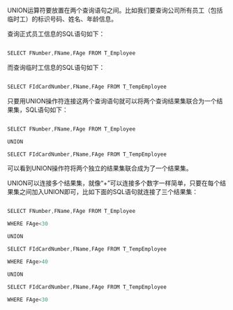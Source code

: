 UNION运算符要放置在两个查询语句之间。比如我们要查询公司所有员工（包括临时工）的标识号码、姓名、年龄信息。
查询正式员工信息的SQL语句如下：
```java  
SELECT FNumber,FName,FAge FROM T_Employee
```
而查询临时工信息的SQL语句如下：
```java  
SELECT FIdCardNumber,FName,FAge FROM T_TempEmployee
```
只要用UNION操作符连接这两个查询语句就可以将两个查询结果集联合为一个结果集，SQL语句如下：
```java  
SELECT FNumber,FName,FAge FROM T_Employee
UNION
SELECT FIdCardNumber,FName,FAge FROM T_TempEmployee
```
可以看到UNION操作符将两个独立的结果集联合成为了一个结果集。
UNION可以连接多个结果集，就像“+”可以连接多个数字一样简单，只要在每个结果集之间加入UNION即可，比如下面的SQL语句就连接了三个结果集：
```java  
SELECT FNumber,FName,FAge FROM T_Employee
WHERE FAge<30
UNION
SELECT FIdCardNumber,FName,FAge FROM T_TempEmployee
WHERE FAge>40
UNION
SELECT FIdCardNumber,FName,FAge FROM T_TempEmployee
WHERE FAge<30
```